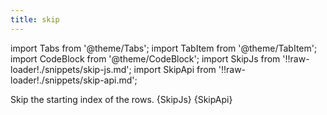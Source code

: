 ```yaml
---
title: skip
---
```


import Tabs from '@theme/Tabs';
import TabItem from '@theme/TabItem';
import CodeBlock from '@theme/CodeBlock';
import SkipJs from '!!raw-loader!./snippets/skip-js.md';
import SkipApi from '!!raw-loader!./snippets/skip-api.md';

Skip the starting index of the rows.
<Tabs>
  <TabItem value="javascript" label="Javascript" default>
    <CodeBlock className="language-jsx">
      {SkipJs}
    </CodeBlock>
  </TabItem>
  <TabItem value="API" label="API">
    <CodeBlock className="language-jsx" title="[GET]">
      {SkipApi}
    </CodeBlock>
  </TabItem>
</Tabs>
